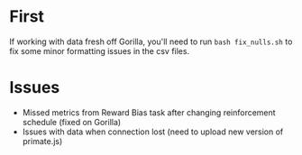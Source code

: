 
First
======

If working with data fresh off Gorilla,
you'll need to run `bash fix_nulls.sh`
to fix some minor formatting issues in the csv files.


Issues
=======

- Missed metrics from Reward Bias task after changing reinforcement schedule (fixed on Gorilla)
- Issues with data when connection lost (need to upload new version of primate.js)
